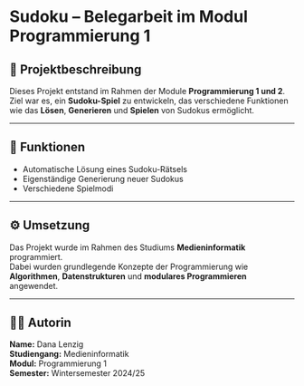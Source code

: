 # Sudoku – Belegarbeit im Modul Programmierung 1

## 📘 Projektbeschreibung
Dieses Projekt entstand im Rahmen der Module **Programmierung 1 und 2**.  
Ziel war es, ein **Sudoku-Spiel** zu entwickeln, das verschiedene Funktionen wie das **Lösen**, **Generieren** und **Spielen** von Sudokus ermöglicht.

---

## 🎯 Funktionen
- Automatische Lösung eines Sudoku-Rätsels  
- Eigenständige Generierung neuer Sudokus  
- Verschiedene Spielmodi  

---

## ⚙️ Umsetzung
Das Projekt wurde im Rahmen des Studiums **Medieninformatik** programmiert.  
Dabei wurden grundlegende Konzepte der Programmierung wie **Algorithmen**, **Datenstrukturen** und **modulares Programmieren** angewendet.

---

## 👩‍💻 Autorin
**Name:** Dana Lenzig  
**Studiengang:** Medieninformatik  
**Modul:** Programmierung 1  
**Semester:** Wintersemester 2024/25  

